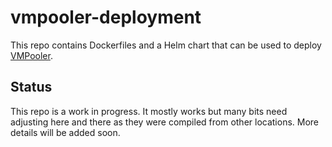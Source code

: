 # vmpooler-deployment

This repo contains Dockerfiles and a Helm chart that can be used to deploy [VMPooler](https://github.com/puppetlabs/vmpooler).

## Status

This repo is a work in progress. It mostly works but many bits need adjusting here and there as they were compiled from other locations. More details will be added soon.
